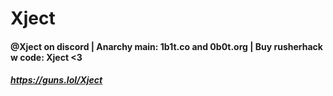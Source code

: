 # Xject


#### @Xject on discord | Anarchy main: 1b1t.co and 0b0t.org | Buy rusherhack w code: Xject <3
##### https://guns.lol/Xject
